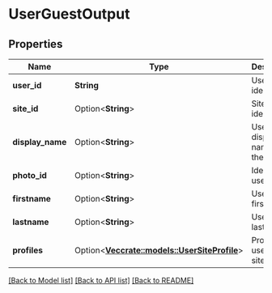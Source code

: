 # UserGuestOutput

## Properties

Name | Type | Description | Notes
------------ | ------------- | ------------- | -------------
**user_id** | **String** | User identifier. | 
**site_id** | Option<**String**> | Site identifier. | [optional]
**display_name** | Option<**String**> | User display name on the site. | [optional]
**photo_id** | Option<**String**> | Identifier of user photo. | [optional]
**firstname** | Option<**String**> | User firstname. | [optional]
**lastname** | Option<**String**> | User lastname. | [optional]
**profiles** | Option<[**Vec<crate::models::UserSiteProfile>**](UserSiteProfile.md)> | Profiles of user for this site. | [optional]

[[Back to Model list]](../README.md#documentation-for-models) [[Back to API list]](../README.md#documentation-for-api-endpoints) [[Back to README]](../README.md)


